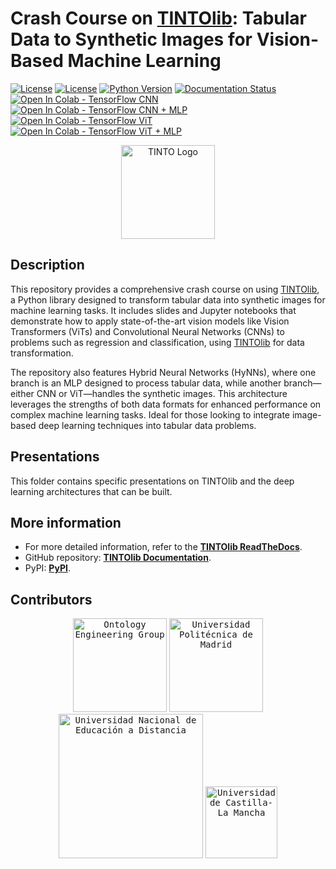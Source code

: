 # Crash Course on [TINTOlib](https://tintolib.readthedocs.io/en/latest/): Tabular Data to Synthetic Images for Vision-Based Machine Learning

[![License](https://img.shields.io/badge/license-Apache%202.0-blue)](https://github.com/oeg-upm/TINTOlib-Documentation/blob/main/LICENSE)
[![License](https://img.shields.io/badge/license-Apache%202.0-blue)](https://github.com/oeg-upm/TINTOlib-Documentation/blob/main/LICENSE)
[![Python Version](https://img.shields.io/badge/Python-3.7%20%7C%203.8%20%7C%203.9%20%7C%203.10%20%7C%203.11-blue)](https://pypi.python.org/pypi/)
[![Documentation Status](https://readthedocs.org/projects/morph-kgc/badge/?version=latest)](https://tintolib.readthedocs.io/en/latest/)
[![Open In Colab - TensorFlow CNN](https://colab.research.google.com/assets/colab-badge.svg)](https://colab.research.google.com/github/DCY1117/ECAI2024-Material/blob/main/Notebooks/Challenge/Tensorflow_Regression_CNN.ipynb)
[![Open In Colab - TensorFlow CNN + MLP](https://colab.research.google.com/assets/colab-badge.svg)](https://colab.research.google.com/github/DCY1117/ECAI2024-Material/blob/main/Notebooks/Challenge/Tensorflow_Regression_CNN%2BMLP.ipynb)
[![Open In Colab - TensorFlow ViT](https://colab.research.google.com/assets/colab-badge.svg)](https://colab.research.google.com/github/DCY1117/ECAI2024-Material/blob/main/Notebooks/Challenge/Tensorflow_Regression_ViT.ipynb)
[![Open In Colab - TensorFlow ViT + MLP](https://colab.research.google.com/assets/colab-badge.svg)](https://colab.research.google.com/github/DCY1117/ECAI2024-Material/blob/main/Notebooks/Challenge/Tensorflow_Regression_ViT%2BMLP.ipynb)

<div align="center">
  <img src="../../Images/logo.svg" alt="TINTO Logo" width="150">
</div>

## Description  
This repository provides a comprehensive crash course on using [TINTOlib](https://tintolib.readthedocs.io/en/latest/), a Python library designed to transform tabular data into synthetic images for machine learning tasks. It includes slides and Jupyter notebooks that demonstrate how to apply state-of-the-art vision models like Vision Transformers (ViTs) and Convolutional Neural Networks (CNNs) to problems such as regression and classification, using [TINTOlib](https://tintolib.readthedocs.io/en/latest/) for data transformation.

The repository also features Hybrid Neural Networks (HyNNs), where one branch is an MLP designed to process tabular data, while another branch—either CNN or ViT—handles the synthetic images. This architecture leverages the strengths of both data formats for enhanced performance on complex machine learning tasks. Ideal for those looking to integrate image-based deep learning techniques into tabular data problems.

## Presentations

This folder contains specific presentations on TINTOlib and the deep learning architectures that can be built.

## More information

- For more detailed information, refer to the **[TINTOlib ReadTheDocs](https://tintolib.readthedocs.io/en/latest/)**.  
- GitHub repository: **[TINTOlib Documentation](https://github.com/oeg-upm/TINTOlib-Documentation)**.
- PyPI: **[PyPI](https://pypi.org/project/TINTOlib/)**.

## Contributors

<div>
<p align = "center">
<kbd><img src="../../Images/logo-oeg.png" alt="Ontology Engineering Group" width="150"></kbd> <kbd><img src="../../Images/logo-upm.png" alt="Universidad Politécnica de Madrid" width="150"></kbd> <kbd><img src="../../Images/logo-uned-.jpg" alt="Universidad Nacional de Educación a Distancia" width="231"></kbd> <kbd><img src="../../Images/logo-uclm.png" alt="Universidad de Castilla-La Mancha" width="115"></kbd> 
</p>
</div>